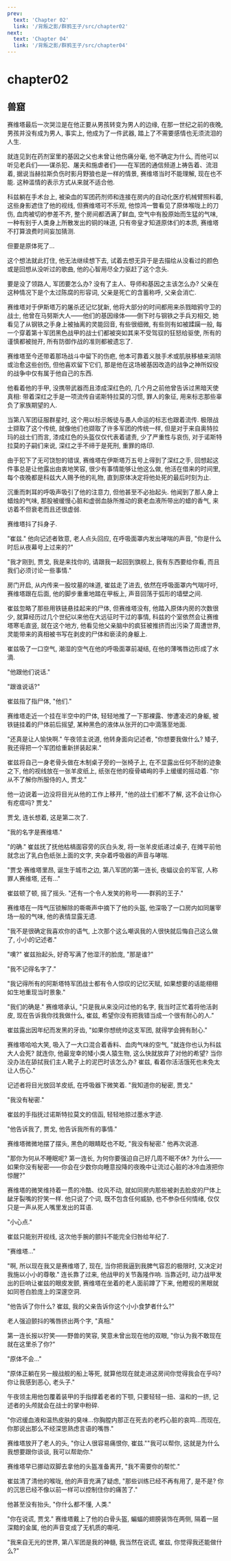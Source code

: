 ```yaml
---
prev:
  text: 'Chapter 02'
  link: '/背叛之影/群鸦王子/src/chapter02'
next:
  text: 'Chapter 04'
  link: '/背叛之影/群鸦王子/src/chapter04'
---
```


# chapter02

## 兽窟

赛维塔最后一次哭泣是在他正要从男孩转变为男人的边缘, 在那一世纪之前的夜晚, 男孩并没有成为男人, 事实上, 他成为了一件武器, 踏上了不需要感情也无须流泪的人生.

就连见到在药剂室里的基因之父也未曾让他伤痛分毫, 他不确定为什么, 而他可以听见老兵们——谋杀犯、屠夫和施虐者们——在军团的通信频道上祷告着、流泪着, 据说当赫拉斯负伤时影月野狼也是一样的情景, 赛维塔当时不能理解, 现在也不能. 这种滥情的表示方式从来就不适合他.

科兹躺在手术台上, 被染血的军团药剂师和连接在房内的自动化医疗机械臂照料着, 这些身影遮住了他的视线, 但赛维塔可不乐观, 他惊鸿一瞥看见了原体喉咙上的刀伤, 血肉被切的参差不齐, 整个房间都洒满了鲜血, 空气中有股原始而生猛的气味, 一种有别于人类身上所散发出的铜的味道, 只有帝皇才知道原体们的本质, 赛维塔不打算浪费时间妄加猜测.

但要是原体死了…

这个想法就此打住, 他无法继续想下去, 试着去想无异于是去描绘从没看过的颜色或是回想从没听过的歌曲, 他的心智用尽全力驱赶了这个念头.

要是没了领路人, 军团要怎么办? 没有了主人、导师和基因之主该怎么办? 父亲在这种情况下是个太过陈腐的形容词, 父亲是死亡的含蓄称呼, 父亲会消亡.

赛维塔对于伊斯塔万的屠杀还记忆犹新, 他将大部分的时间都用来杀戮暗鸦守卫的战士, 他曾在马努斯大人——他们的基因缘体——倒下时与钢铁之手兵刃相交, 她看见了从钢铁之手身上被抽离的灵能回音, 有些很细微, 有些则有如被蹂躏一般, 每一个穿着第十军团黑色战甲的战士们都被突如其来不受驾驭的狂怒给驱使, 所有的谨慎都被抛开, 所有防御作战的准则都被遗忘了.

赛维塔至今还带着那场战斗中留下的伤疤, 他本可靠着义肢手术或肌肤移植来消除或治愈这些创伤, 但他喜欢留下它们, 那是他在这场被基因改造的战争之神所奴役的战争中仅有属于他自己的东西.

他看着他的手甲, 没携带武器而且漆成深红色的, 几个月之前他曾告诉过黑暗天使真相: 带着深红之手是一项流传自诺斯特拉莫的习惯, 罪人的象征, 用来标志那些辜负了家族期望的人.

当第八军团征服群星时, 这个用以标示叛徒与愚人命运的标志也跟着流传. 极限战士撷取了这个传统, 就像他们也撷取了许多军团的传统一样, 但是对于来自奥特拉玛的战士们而言, 漆成红色的头盔仅仅代表着谴责, 少了严重性与哀伤, 对于诺斯特拉莫的子嗣们来说, 深红之手不缔于是死刑, 重罪的烙印.

由于犯下了无可饶恕的错误, 赛维塔在伊斯塔万五号上得到了深红之手, 回想起这件事总是让他露出由衷地笑容, 很少有事情能够让他这么做, 他活在借来的时间里, 每个夜晚都是科兹大人赐予他的礼物, 直到原体决定将他处死的最后时刻为止.

沉重而刺耳的呼吸声吸引了他的注意力, 但他甚至不必抬起头. 他闻到了那人身上蜡烛的气味, 那股被缓慢心脏和虚弱血脉所推动的衰老血液所带出的蜡的香气, 来访着不但衰老而且还很虚弱.

赛维塔抖了抖身子.

"崔兹." 他向记述者致意, 老人点头回应, 在呼吸面罩内发出哮喘的声音, "你是什么时后从夜幕号上过来的?"

"我才刚到, 贾戈, 我是来找你的, 请跟我一起回到旗舰上, 我有东西要给你看, 而且我们必须讨论一些事情."

房门开启, 从内传来一股坟墓的味道, 崔兹走了进去, 依然在呼吸面罩内气喘吁吁, 赛维塔跟在后面, 他的脚步重重地踏在甲板上, 声音回荡于弧形的墙壁之间.

崔兹忽略了那些用铁链悬挂起来的尸体, 但赛维塔没有, 他踏入原体内房的次数很少, 就算经历过几个世纪以来他在大远征时干过的事情, 科兹的个室依然会让赛维塔寒毛直竖, 就在这个地方, 他看见他父亲脑中的疯狂被推挤而出污染了周遭世界, 灵能带来的真相被书写在剥皮的尸体和亵渎的身躯上.

崔兹吸了一口空气, 潮湿的空气在他的呼吸面罩前凝结, 在他的薄嘴唇边形成了水滴.

"他跟他们说话."

"跟谁说话?"

崔兹指了指尸体, "他们."

赛维塔走近一个挂在半空中的尸体, 轻轻地推了一下那裸露、惨遭凌迟的身躯, 被铁链挂着的尸体前后摇望, 某种黑色的液体从张开的口中滴落至地面.

"还真是让人愉快啊." 午夜领主说道, 他转身面向记述者, "你想要我做什么? 矮子, 我还得把一个军团给重新拼装起来."

崔兹将自己一身老骨头做在木制桌子旁的一张椅子上, 在不显露出任何不耐的迹象之下, 他的视线放在一张羊皮纸上, 纸张在他的瘦骨嶙峋的手上缓缓的摇动着. "你从不了解你所服侍的人, 贾戈."

他一边说着一边没将目光从他的工作上移开, "他的战士们都不了解, 这不会让你心有疙瘩吗? 贾戈."

贾戈, 连长想着, 这是第二次了.

"我的名字是赛维塔."

"的确." 崔兹抚了抚他枯槁面容旁的灰白头发, 将一张羊皮纸递过桌子, 在摊平前他就念出了乳白色纸张上面的文字, 夹杂着呼吸器的声音与哮喘.

"贾戈‧赛维塔里昂, 诞生于城市之边, 第八军团的第一连长, 夜蝠议会的军官, 人称罪人赛维塔, 还有…"

崔兹顿了顿, 摇了摇头. "还有一个令人发笑的称号——群鸦的王子."

赛维塔在一阵气压锁解除的嘶嘶声中摘下了他的头盔, 他深吸了一口房内如同屠宰场一般的气味, 他的表情显露无遗.

"我不是很确定我喜欢你的语气, 上次那个这么嘲讽我的人很快就后悔自己这么做了, 小小的记述者."

"噢?" 崔兹抬起头, 好奇写满了他湿汗的脸庞, "那是谁?"

"我不记得名字了."

"我记得所有的阿斯塔特军团战士都有令人惊叹的记忆天赋, 如果想要的话能栩栩如生地重现当时景象."

"我们的确是." 赛维塔承认, "只是我从来没问过他的名字, 我当时正忙着将他活剥皮, 现在告诉我你找我做什么, 崔兹, 希望你没有把我错当成一个很有耐心的人."

崔兹露出因年纪而发黑的牙齿, "如果你想统帅这支军团, 就得学会拥有耐心."

赛维塔哈哈大笑, 吸入了一大口混合着香料、血肉气味的空气, "就连你也认为科兹大人会死? 就连你, 他最宠幸的矮小类人猿生物, 这么快就放弃了对他的希望? 当你没办法在舔拭我们主人靴子上的泥巴时该怎么办? 崔兹, 看着你活活饿死也未免太让人伤心."

记述者将目光放回羊皮纸, 在呼吸器下微笑着. "我知道你的秘密, 贾戈."

"我没有秘密."

崔兹的手指抚过诺斯特拉莫文的信函, 轻轻地掠过墨水字迹.

"他告诉我了, 贾戈, 他告诉我所有的事情."

赛维塔微微地摆了摆头, 黑色的眼睛眨也不眨, "我没有秘密." 他再次说道.

"那你为何从不睡眠呢? 第一连长, 为何你要强迫自己好几周不眠不休? 为什么——如果你没有秘密——你会在少数你向睡意投降的夜晚中让流过心脏的冰冷血液把你惊醒?"

赛维塔的微笑维持着一贯的冷酷、纹风不动, 就如同房内那些被剥去脸皮的尸体上龇牙裂嘴的狞笑一样. 他只说了个词, 既不包含任何威胁, 也不参杂任何情绪, 仅仅只是一声从死人嘴里发出的耳语.

"小心点."

崔兹只能别开视线, 这次他手腕的颤抖不能完全归咎给年纪了.

"赛维塔…"

"啊, 所以现在我又是赛维塔了, 现在, 当你把我逼到我脾气容忍的极限时, 又决定对我施以小小的尊敬." 连长靠了过来, 他战甲的关节轰隆作响. 当靠近时, 动力战甲发出的巨响让崔兹的眼皮发颤, 赛维塔在坐着的老人面前蹲了下来, 他瞪视的黑眼就如同苍白脸庞上的深邃空洞.

"他告诉了你什么? 崔兹, 我的父亲告诉你这个小小食梦者什么?"

老人强迫颤抖的嘴唇挤出两个字, "真相."

第一连长报以狞笑——野兽的笑容, 笑意未曾出现在他的双眼, "你认为我不敢现在就在这里杀了你?"

"原体不会…"

"原体正躺在另一艘战舰的船上等死, 就算他现在就走进这房间你觉得我会在乎吗? 你让我感到恶心, 老头子."

午夜领主用他包覆着装甲的手指撑着老者的下颚, 只要轻轻一扭、温和的一挤, 记述者的头颅就会在战士的掌中粉碎.

"你迟缓血液和温热皮肤的臭味…你胸膛内那正在死去的老朽心脏的哀鸣…而现在, 你那说出那么不经深思熟虑言语的嘴唇."

赛维塔放开了老人的头, "你让人很容易痛恨你, 崔兹.""我可以帮你, 这就是为什么我想要跟你谈谈, 我可以帮助你."

赛维塔早已挪动双脚去拿他的头盔准备离开, "我不需要你的帮忙."

崔兹清了清他的喉咙, 他的声音充满了疑虑, "那些训练已经不再有用了, 是不是? 你的沉思已经不像以前一样可以控制住你的痛苦了."

他甚至没有抬头, "你什么都不懂, 人类."

"你在说谎, 贾戈." 赛维塔戴上了他的白骨头盔, 蝙蝠的翅膀装饰在两侧, 隔着一层深黯的金属, 他的声音变成了无机质的嘶吼.

"我来自无光的世界, 第八军团是我的神髓, 我当然在说谎, 崔兹, 你觉得我还能做什么?"
